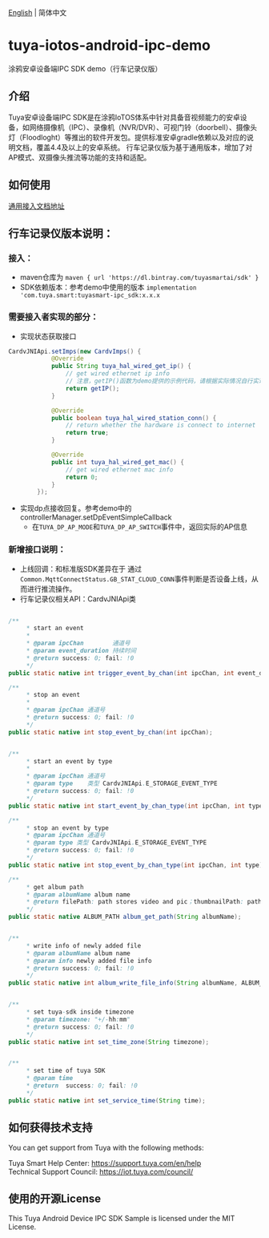 [English](./README.md) | 简体中文

# tuya-iotos-android-ipc-demo
涂鸦安卓设备端IPC SDK demo（行车记录仪版）

## 介绍

Tuya安卓设备端IPC SDK是在涂鸦IoTOS体系中针对具备音视频能力的安卓设备，如网络摄像机（IPC）、录像机（NVR/DVR）、可视门铃（doorbell）、摄像头灯（Floodloght）等推出的软件开发包。提供标准安卓gradle依赖以及对应的说明文档，覆盖4.4及以上的安卓系统。
行车记录仪版为基于通用版本，增加了对AP模式、双摄像头推流等功能的支持和适配。


## 如何使用
[通用接入文档地址](https://tuyainc.github.io/tuyasmart_android_device_sdk_doc/)

## 行车记录仪版本说明：
### 接入：
* maven仓库为 `maven { url 'https://dl.bintray.com/tuyasmartai/sdk' }`
* SDK依赖版本：参考demo中使用的版本 `implementation 'com.tuya.smart:tuyasmart-ipc_sdk:x.x.x`

### 需要接入者实现的部分：
* 实现状态获取接口

```java
CardvJNIApi.setImps(new CardvImps() {
            @Override
            public String tuya_hal_wired_get_ip() {
                // get wired ethernet ip info
                // 注意，getIP()函数为demo提供的示例代码，请根据实际情况自行实现
                return getIP();
            }

            @Override
            public boolean tuya_hal_wired_station_conn() {
                // return whether the hardware is connect to internet
                return true;
            }

            @Override
            public int tuya_hal_wired_get_mac() {
                // get wired ethernet mac info
                return 0;
            }
        });
```

* 实现dp点接收回复。参考demo中的controllerManager.setDpEventSimpleCallback
	* 在`TUYA_DP_AP_MODE`和`TUYA_DP_AP_SWITCH`事件中，返回实际的AP信息

### 新增接口说明：
* 上线回调：和标准版SDK差异在于 通过`Common.MqttConnectStatus.GB_STAT_CLOUD_CONN`事件判断是否设备上线，从而进行推流操作。
* 行车记录仪相关API：CardvJNIApi类

```java

/**
     * start an event
     *
     * @param ipcChan        通道号
     * @param event_duration 持续时间
     * @return success: 0; fail: !0
     */
public static native int trigger_event_by_chan(int ipcChan, int event_duration);

/**
     * stop an event
     *
     * @param ipcChan 通道号
     * @return success: 0; fail: !0
     */
public static native int stop_event_by_chan(int ipcChan);


/**
     * start an event by type
     *
     * @param ipcChan 通道号
     * @param type    类型 CardvJNIApi.E_STORAGE_EVENT_TYPE
     * @return success: 0; fail: !0
     */
public static native int start_event_by_chan_type(int ipcChan, int type);

/**
     * stop an event by type
     * @param ipcChan 通道号
     * @param type 类型 CardvJNIApi.E_STORAGE_EVENT_TYPE
     * @return success: 0; fail: !0
     */
public static native int stop_event_by_chan_type(int ipcChan, int type);

/**
     * get album path
     * @param albumName album name
     * @return filePath: path stores video and pic；thumbnailPath: path stores thumbnail of video and pic
     */
public static native ALBUM_PATH album_get_path(String albumName);


/**
     * write info of newly added file
     * @param albumName album name
     * @param info newly added file info
     * @return success: 0; fail: !0
     */
public static native int album_write_file_info(String albumName, ALBUM_FILE_INFO info);


/**
     * set tuya-sdk inside timezone
     * @param timezone: "+/-hh:mm"
     * @return success: 0; fail: !0
     */
public static native int set_time_zone(String timezone);


/**
     * set time of tuya SDK
     * @param time
     * @return  success: 0; fail: !0
     */
public static native int set_service_time(String time);
```


## 如何获得技术支持
You can get support from Tuya with the following methods:

Tuya Smart Help Center: https://support.tuya.com/en/help  
Technical Support Council: https://iot.tuya.com/council/   

## 使用的开源License
This Tuya Android Device IPC SDK Sample is licensed under the MIT License.

